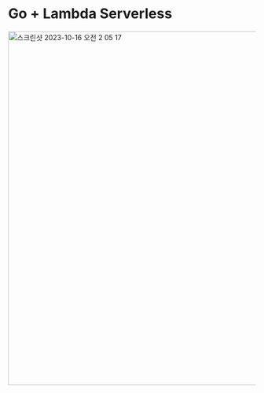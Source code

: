 # Go + Lambda Serverless

<img width="719" alt="스크린샷 2023-10-16 오전 2 05 17" src="https://github.com/jinseung0327/Go_Lambda_Serverless/assets/127307160/24a18d49-bb3e-4fc8-aca7-c21d9d848cfa">
